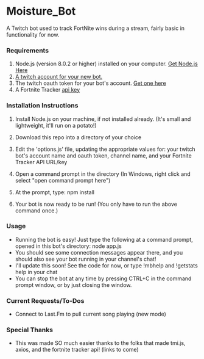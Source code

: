 # Moisture_Bot

A Twitch bot used to track FortNite wins during a stream, fairly basic in functionality for now.

### Requirements

1. Node.js (version 8.0.2 or higher) installed on your computer. [Get Node.js Here](https://nodejs.org/en/download/)
2. [A twitch account for your new bot.](https://twitch.tv/)
3. The twitch oauth token for your bot's account. [Get one here](https://twitchapps.com/tmi/)
4. A Fortnite Tracker [api key](https://fortnitetracker.com/site-api)

### Installation Instructions

1. Install Node.js on your machine, if not installed already. (It's small and lightweight, it'll run on a potato!)
2. Download this repo into a directory of your choice
3. Edit the 'options.js' file, updating the appropriate values for: your twitch bot's account name and oauth token, channel name, and your Fortnite Tracker API URL/key

4. Open a command prompt in the directory (In Windows, right click and select "open command prompt here")
5. At the prompt, type: npm install
6. Your bot is now ready to be run! (You only have to run the above command once.)

### Usage

* Running the bot is easy! Just type the following at a command prompt, opened in this bot's directory: node app.js
* You should see some connection messages appear there, and you should also see your bot running in your channel's chat!
* I'll update this soon! See the code for now, or type !mbhelp and !getstats help in your chat
* You can stop the bot at any time by pressing CTRL+C in the command prompt window, or by just closing the window.

### Current Requests/To-Dos

* Connect to Last.Fm to pull current song playing (new mode)

### Special Thanks

* This was made SO much easier thanks to the folks that made tmi.js, axios, and the fortnite tracker api! (links to come)
